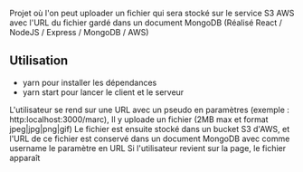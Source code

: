 Projet où l'on peut uploader un fichier qui sera stocké sur le service S3 AWS avec l'URL du fichier gardé dans un document MongoDB (Réalisé React / NodeJS / Express / MongoDB / AWS)

## Utilisation

- yarn pour installer les dépendances
- yarn start pour lancer le client et le serveur

L'utilisateur se rend sur une URL avec un pseudo en paramètres (exemple : http:localhost:3000/marc),
Il y uploade un fichier (2MB max et format jpeg|jpg|png|gif)
Le fichier est ensuite stocké dans un bucket S3 d'AWS, et l'URL de ce fichier est conservé dans un document MongoDB avec comme username le paramètre en URL
Si l'utilisateur revient sur la page, le fichier apparaît
